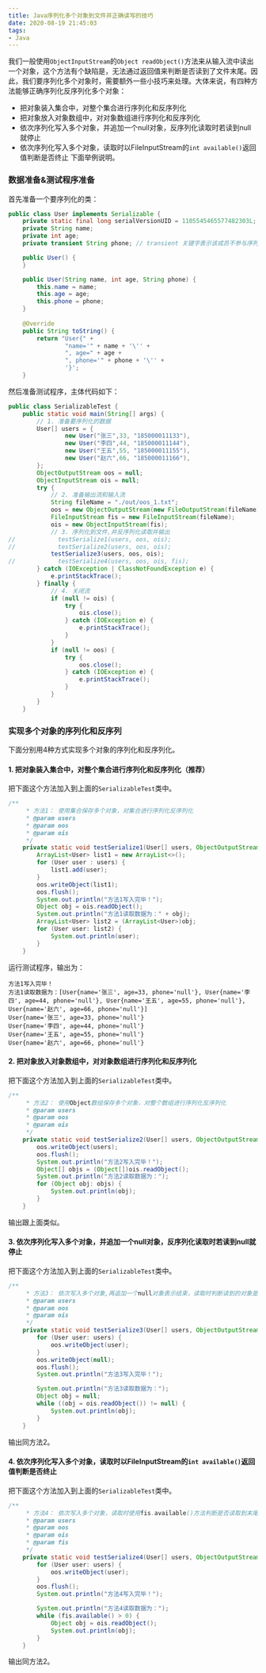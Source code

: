 ```yaml
---
title: Java序列化多个对象到文件并正确读写的技巧
date: 2020-08-19 21:45:03
tags:
- Java
---
```


我们一般使用`ObjectInputStream`的`Object readObject()`方法来从输入流中读出一个对象，这个方法有个缺陷是，无法通过返回值来判断是否读到了文件末尾。因此，我们要序列化多个对象时，需要额外一些小技巧来处理。大体来说，有四种方法能够正确序列化反序列化多个对象：
* 把对象装入集合中，对整个集合进行序列化和反序列化
* 把对象放入对象数组中，对对象数组进行序列化和反序列化
* 依次序列化写入多个对象，并追加一个null对象，反序列化读取时若读到null就停止
* 依次序列化写入多个对象，读取时以FileInputStream的`int available()`返回值判断是否终止
下面举例说明。

### 数据准备&测试程序准备
首先准备一个要序列化的类：
```java
public class User implements Serializable {
    private static final long serialVersionUID = 1105545465577482303L;
    private String name;
    private int age;
    private transient String phone; // transient 关键字表示该成员不参与序列化

    public User() {
    }

    public User(String name, int age, String phone) {
        this.name = name;
        this.age = age;
        this.phone = phone;
    }
    
    @Override
    public String toString() {
        return "User{" +
                "name='" + name + '\'' +
                ", age=" + age +
                ", phone='" + phone + '\'' +
                '}';
    }
```
然后准备测试程序，主体代码如下：
```java
public class SerializableTest {
    public static void main(String[] args) {
        // 1. 准备要序列化的数据
        User[] users = {
                new User("张三",33, "185000011133"),
                new User("李四",44, "185000011144"),
                new User("王五",55, "185000011155"),
                new User("赵六",66, "185000011166"),
        };
        ObjectOutputStream oos = null;
        ObjectInputStream ois = null;
        try {
            // 2. 准备输出流和输入流
            String fileName = "./out/oos_1.txt";
            oos = new ObjectOutputStream(new FileOutputStream(fileName));
            FileInputStream fis = new FileInputStream(fileName);
            ois = new ObjectInputStream(fis);
            // 3. 序列化到文件,并反序列化读取并输出
//            testSerialize1(users, oos, ois);
//            testSerialize2(users, oos, ois);
            testSerialize3(users, oos, ois);
//            testSerialize4(users, oos, ois, fis);
        } catch (IOException | ClassNotFoundException e) {
            e.printStackTrace();
        } finally {
            // 4. 关闭流
            if (null != ois) {
                try {
                    ois.close();
                } catch (IOException e) {
                    e.printStackTrace();
                }
            }
            if (null != oos) {
                try {
                    oos.close();
                } catch (IOException e) {
                    e.printStackTrace();
                }
            }
        }
    }

```

### 实现多个对象的序列化和反序列
下面分别用4种方式实现多个对象的序列化和反序列化。

#### 1. 把对象装入集合中，对整个集合进行序列化和反序列化（推荐）
把下面这个方法加入到上面的`SerializableTest`类中。
```java
/**
     * 方法1： 使用集合保存多个对象，对集合进行序列化反序列化
     * @param users
     * @param oos
     * @param ois
     */
    private static void testSerialize1(User[] users, ObjectOutputStream oos, ObjectInputStream ois) throws IOException, ClassNotFoundException {
        ArrayList<User> list1 = new ArrayList<>();
        for (User user : users) {
            list1.add(user);
        }
        oos.writeObject(list1);
        oos.flush();
        System.out.println("方法1写入完毕！");
        Object obj = ois.readObject();
        System.out.println("方法1读取数据为：" + obj);
        ArrayList<User> list2 = (ArrayList<User>)obj;
        for (User user: list2) {
            System.out.println(user);
        }
    }
```
运行测试程序，输出为：
```shell
方法1写入完毕！
方法1读取数据为：[User{name='张三', age=33, phone='null'}, User{name='李四', age=44, phone='null'}, User{name='王五', age=55, phone='null'}, User{name='赵六', age=66, phone='null'}]
User{name='张三', age=33, phone='null'}
User{name='李四', age=44, phone='null'}
User{name='王五', age=55, phone='null'}
User{name='赵六', age=66, phone='null'}
```
#### 2. 把对象放入对象数组中，对对象数组进行序列化和反序列化
把下面这个方法加入到上面的`SerializableTest`类中。
```java
/**
     * 方法2： 使用Object数组保存多个对象，对整个数组进行序列化反序列化
     * @param users
     * @param oos
     * @param ois
     */
    private static void testSerialize2(User[] users, ObjectOutputStream oos, ObjectInputStream ois) throws IOException, ClassNotFoundException {
        oos.writeObject(users);
        oos.flush();
        System.out.println("方法2写入完毕！");
        Object[] objs = (Object[])ois.readObject();
        System.out.println("方法2读取数据为：");
        for (Object obj: objs) {
            System.out.println(obj);
        }
    }
```
输出跟上面类似。

#### 3. 依次序列化写入多个对象，并追加一个null对象，反序列化读取时若读到null就停止
把下面这个方法加入到上面的`SerializableTest`类中。
```java
/**
     * 方法3： 依次写入多个对象,再追加一个null对象表示结束，读取时判断读到的对象是否为null
     * @param users
     * @param oos
     * @param ois
     */
    private static void testSerialize3(User[] users, ObjectOutputStream oos, ObjectInputStream ois) throws IOException, ClassNotFoundException {
        for (User user: users) {
            oos.writeObject(user);
        }
        oos.writeObject(null);
        oos.flush();
        System.out.println("方法3写入完毕！");

        System.out.println("方法3读取数据为：");
        Object obj = null;
        while ((obj = ois.readObject()) != null) {
            System.out.println(obj);
        }
    }
```

输出同方法2。
#### 4. 依次序列化写入多个对象，读取时以FileInputStream的`int available()`返回值判断是否终止
把下面这个方法加入到上面的`SerializableTest`类中。
```java
/**
     * 方法4： 依次写入多个对象，读取时使用fis.available()方法判断是否读取到末尾
     * @param users
     * @param oos
     * @param ois
     * @param fis
     */
    private static void testSerialize4(User[] users, ObjectOutputStream oos, ObjectInputStream ois, FileInputStream fis) throws IOException, ClassNotFoundException {
        for (User user: users) {
            oos.writeObject(user);
        }
        oos.flush();
        System.out.println("方法4写入完毕！");

        System.out.println("方法4读取数据为：");
        while (fis.available() > 0) {
            Object obj = ois.readObject();
            System.out.println(obj);
        }
    }
```

输出同方法2。

